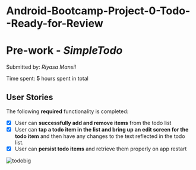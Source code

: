 # Android-Bootcamp-Project-0-Todo--Ready-for-Review

# Pre-work - *SimpleTodo*


Submitted by: *Riyasa Mansil*

Time spent: **5** hours spent in total

## User Stories

The following **required** functionality is completed:

* [x] User can **successfully add and remove items** from the todo list
* [x] User can **tap a todo item in the list and bring up an edit screen for the todo item** and then have any changes to the text reflected in the todo list.
* [x] User can **persist todo items** and retrieve them properly on app restart

![todobig](https://user-images.githubusercontent.com/16930923/29297589-f8f54442-8116-11e7-961e-057507397675.gif)
